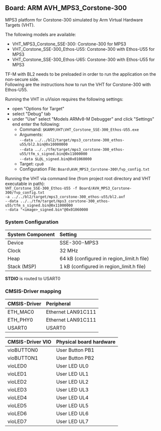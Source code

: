 Board: ARM AVH_MPS3_Corstone-300
----------------------------------------------

MPS3 platform for Corstone-300 simulated by Arm Virtual Hardware Targets (VHT).

The following models are available:
 - VHT_MPS3_Corstone_SSE-300: Corstone-300 for MPS3
 - VHT_Corstone_SSE-300_Ethos-U55: Corstone-300 with Ethos-U55 for MPS3
 - VHT_Corstone_SSE-300_Ethos-U65: Corstone-300 with Ethos-U55 for MPS3

TF-M with BL2 needs to be preloaded in order to run the application on the non-secure side.  
Following are the instructions how to run the VHT for Corstone-300 with Ethos-U55.

Running the VHT in uVision requires the following settings:
 - open "Options for Target"
 - select "Debug" tab
 - under "Use" select "Models ARMv8-M Debugger" and click "Settings" end enter the following:
   - Command: `$KARM\VHT\VHT_Corstone_SSE-300_Ethos-U55.exe`
   - Arguments:  
     `--data ../../bl2/target/mps3_corstone-300_ethos-u55/bl2.bin@0x10000000`  
     `--data ../../tfm/target/mps3_corstone-300_ethos-u55/tfm_s_signed.bin@0x11000000`  
     `--data $L@L_signed.bin@0x01060000`
   - Target: `cpu0`
   - Configuration File: `Board\AVH_MPS3_Corstone-300\fvp_config.txt`

Running the VHT via command line (from project root directory and VHT executable in path):  
`VHT_Corstone_SSE-300_Ethos-U55 -f Board/AVH_MPS3_Corstone-300/fvp_config.txt`  
`-a ../../bl2/target/mps3_corstone-300_ethos-u55/bl2.axf`  
`--data ../../tfm/target/mps3_corstone-300_ethos-u55/tfm_s_signed.bin@0x11000000`  
`--data "<image>_signed.bin"@0x01060000`

### System Configuration

| System Component        | Setting
|:------------------------|:----------------------------------------
| Device                  | SSE-300-MPS3
| Clock                   | 32 MHz
| Heap                    | 64 kB (configured in region_limit.h file)
| Stack (MSP)             | 1 kB (configured in region_limit.h file)

**STDIO** is routed to USART0

### CMSIS-Driver mapping

| CMSIS-Driver | Peripheral
|:-------------|:----------
| ETH_MAC0     | Ethernet LAN91C111
| ETH_PHY0     | Ethernet LAN91C111
| USART0       | USART0

| CMSIS-Driver VIO  | Physical board hardware
|:------------------|:-----------------------
| vioBUTTON0        | User Button PB1
| vioBUTTON1        | User Button PB2
| vioLED0           | User LED UL0
| vioLED1           | User LED UL1
| vioLED2           | User LED UL2
| vioLED3           | User LED UL3
| vioLED4           | User LED UL4
| vioLED5           | User LED UL5
| vioLED6           | User LED UL6
| vioLED7           | User LED UL7
